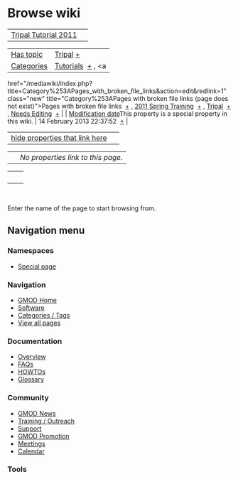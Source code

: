 



<span id="top"></span>




# <span dir="auto">Browse wiki</span>






|  |  |
|----|----|
| [Tripal Tutorial 2011](/wiki/Tripal_Tutorial_2011 "Tripal Tutorial 2011") |  |

|  |  |
|----|----|
| [Has topic](/wiki/Property%253AHas_topic "Property:Has topic") | <span class="smwb-value">[Tripal](/wiki/Tripal "Tripal") <span class="smwbrowse">[+](/wiki/Special%253ABrowse/Tripal "Special%253ABrowse/Tripal")</span></span> |
| [Categories](/wiki/Special%253ACategories "Special%253ACategories") | <span class="smwb-value">[Tutorials](/wiki/Category%253ATutorials "Category%253ATutorials")  <span class="smwsearch">[+](/wiki/Special%253ASearchByProperty/Tutorials "Special%253ASearchByProperty/Tutorials")</span></span> , <span class="smwb-value"><a
href="/mediawiki/index.php?title=Category%253APages_with_broken_file_links&amp;action=edit&amp;redlink=1"
class="new"
title="Category%253APages with broken file links (page does not exist)">Pages
with broken file links</a>  <span class="smwsearch">[+](/wiki/Special%253ASearchByProperty/Pages-20with-20broken-20file-20links "Special%253ASearchByProperty/Pages-20with-20broken-20file-20links")</span></span> , <span class="smwb-value">[2011 Spring Training](/wiki/Category%253A2011_Spring_Training "Category%253A2011 Spring Training")  <span class="smwsearch">[+](/wiki/Special%253ASearchByProperty/2011-20Spring-20Training "Special%253ASearchByProperty/2011-20Spring-20Training")</span></span> , <span class="smwb-value">[Tripal](/wiki/Category%253ATripal "Category%253ATripal")  <span class="smwsearch">[+](/wiki/Special%253ASearchByProperty/Tripal "Special%253ASearchByProperty/Tripal")</span></span> , <span class="smwb-value">[Needs Editing](/wiki/Category%253ANeeds_Editing "Category%253ANeeds Editing")  <span class="smwsearch">[+](/wiki/Special%253ASearchByProperty/Needs-20Editing "Special%253ASearchByProperty/Needs-20Editing")</span></span> |
| <span class="smw-highlighter" data-type="1" state="inline" data-title="Property"><span class="smwbuiltin">[Modification date](/wiki/Property:Modification_date "Property:Modification date")</span><span class="smwttcontent">This property is a special property in this wiki.</span></span> | <span class="smwb-value">14 February 2013 22:37:52  <span class="smwsearch">[+](/wiki/Special%253ASearchByProperty/Modification-20date/14-20February-202013-2022:37:52 "Special%253ASearchByProperty/Modification-20date/14-20February-202013-2022:37:52")</span></span> |

<span id="smw_browse_incoming"></span>

|  |  |
|----|----|
| [hide properties that link here](/mediawiki/index.php?title=Special:Browse&offset=0&dir=out&article=Tripal+Tutorial+2011)  |  |

|     |                                    |
|-----|------------------------------------|
|     | *No properties link to this page.* |

|     |     |
|-----|-----|
|     |     |

 

Enter the name of the page to start browsing from.  








## Navigation menu



### Namespaces

- <span id="ca-nstab-special">[Special
  page](/wiki/Special%253ABrowse/Tripal_Tutorial_2011 "This is a special page, you cannot edit the page itself")</span>






### Navigation



- <span id="n-GMOD-Home">[GMOD Home](/wiki/Main_Page)</span>
- <span id="n-Software">[Software](/wiki/GMOD_Components)</span>
- <span id="n-Categories-.2F-Tags">[Categories /
  Tags](/wiki/Categories)</span>
- <span id="n-View-all-pages">[View all
  pages](/wiki/Special:AllPages)</span>




### Documentation



- <span id="n-Overview">[Overview](/wiki/Overview)</span>
- <span id="n-FAQs">[FAQs](/wiki/Category%253AFAQ)</span>
- <span id="n-HOWTOs">[HOWTOs](/wiki/Category%253AHOWTO)</span>
- <span id="n-Glossary">[Glossary](/wiki/Glossary)</span>




### Community



- <span id="n-GMOD-News">[GMOD News](/wiki/GMOD_News)</span>
- <span id="n-Training-.2F-Outreach">[Training /
  Outreach](/wiki/Training_and_Outreach)</span>
- <span id="n-Support">[Support](/wiki/Support)</span>
- <span id="n-GMOD-Promotion">[GMOD
  Promotion](/wiki/GMOD_Promotion)</span>
- <span id="n-Meetings">[Meetings](/wiki/Meetings)</span>
- <span id="n-Calendar">[Calendar](/wiki/Calendar)</span>




### Tools












<!-- -->




